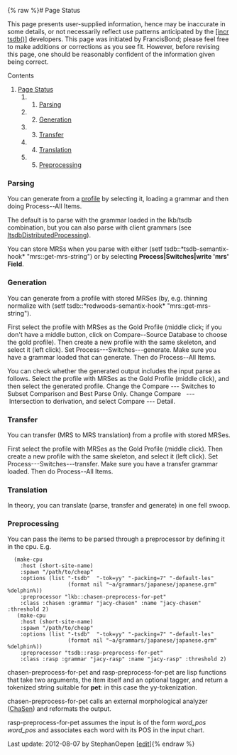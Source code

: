 {% raw %}# Page Status

This page presents user-supplied information, hence may be inaccurate in
some details, or not necessarily reflect use patterns anticipated by the
[\[incr tsdb()\]](http://www.delph-in.net/itsdb) developers. This page
was initiated by FrancisBond; please feel free to make
additions or corrections as you see fit. However, before revising this
page, one should be reasonably confident of the information given being
correct.

Contents

1. [Page Status](https://delph-in.github.io/docs/tools/ItsdbProfiling#Page_Status)
   1. 1. [Parsing](https://delph-in.github.io/docs/tools/ItsdbProfiling#Parsing)
   1. 2. [Generation](https://delph-in.github.io/docs/tools/ItsdbProfiling#Generation)
   1. 3. [Transfer](https://delph-in.github.io/docs/tools/ItsdbProfiling#Transfer)
   1. 4. [Translation](https://delph-in.github.io/docs/tools/ItsdbProfiling#Translation)
   1. 5. [Preprocessing](https://delph-in.github.io/docs/tools/ItsdbProfiling#Preprocessing)

### Parsing

You can generate from a [profile](https://delph-in.github.io/docs/tools/ItsdbProfile) by selecting it, loading
a grammar and then doing Process--All Items.

The default is to parse with the grammar loaded in the lkb/tsdb
combination, but you can also parse with client grammars (see
[ItsdbDistributedProcessing](https://delph-in.github.io/docs/tools/ItsdbDistributedProcessing)).

You can store MRSs when you parse with either
(setf tsdb::\*tsdb-semantix-hook\* "mrs::get-mrs-string") or by
selecting **Process\|Switches\|write 'mrs' Field**.

### Generation

You can generate from a profile with stored MRSes (by, e.g. thinning
normalize with
(setf tsdb::\*redwoods-semantix-hook\* "mrs::get-mrs-string").

First select the profile with MRSes as the Gold Profile (middle click;
if you don't have a middle button, click on Compare--Source Database to
choose the gold profile). Then create a new profile with the same
skeleton, and select it (left click). Set Process---Switches---generate.
Make sure you have a grammar loaded that can generate. Then do
Process--All Items.

You can check whether the generated output includes the input parse as
follows. Select the profile with MRSes as the Gold Profile (middle
click), and then select the generated profile. Change the
Compare --- Switches to Subset Comparison and Best Parse Only. Change
Compare   --- Intersection to derivation, and select Compare --- Detail.

### Transfer

You can transfer (MRS to MRS translation) from a profile with stored
MRSes.

First select the profile with MRSes as the Gold Profile (middle click).
Then create a new profile with the same skeleton, and select it (left
click). Set Process---Switches---transfer. Make sure you have a transfer
grammar loaded. Then do Process--All Items.

### Translation

In theory, you can translate (parse, transfer and generate) in one fell
swoop.

### Preprocessing

You can pass the items to be parsed through a preprocessor by defining
it in the cpu. E.g.

      (make-cpu
        :host (short-site-name)
        :spawn "/path/to/cheap"
        :options (list "-tsdb"  "-tok=yy" "-packing=7" "-default-les"
                       (format nil "~a/grammars/japanese/japanese.grm" %delphin%))
        :preprocessor "lkb::chasen-preprocess-for-pet"
        :class :chasen :grammar "jacy-chasen" :name "jacy-chasen" :threshold 2)
       (make-cpu
        :host (short-site-name)
        :spawn "/path/to/cheap"
        :options (list "-tsdb"  "-tok=yy" "-packing=7" "-default-les"
                       (format nil "~a/grammars/japanese/japanese.grm" %delphin%))
        :preprocessor "tsdb::rasp-preprocess-for-pet"
        :class :rasp :grammar "jacy-rasp" :name "jacy-rasp" :threshold 2)

chasen-preprocess-for-pet and rasp-preprocess-for-pet are lisp functions
that take two arguments, the item itself and an optional tagger, and
return a tokenized string suitable for **pet**: in this case the
yy-tokenization.

chasen-preprocess-for-pet calls an external morphological analyzer
([ChaSen](/ChaSen)) and reformats the output.

rasp-preprocess-for-pet assumes the input is of the form *word\_pos
word\_pos* and associates each word with its POS in the input chart.

Last update: 2012-08-07 by StephanOepen [[edit](https://github.com/delph-in/docs/wiki/ItsdbProfiling/_edit)]{% endraw %}

